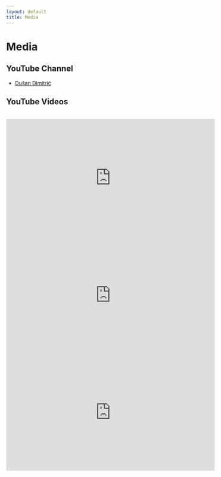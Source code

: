 ```yaml
---
layout: default
title: Media
---
```


# Media

## YouTube Channel

* [Dušan Dimitrić](https://www.youtube.com/channel/UCKqX92EEpKK40PXJTZ58ejw)

## YouTube Videos
<br>
<iframe width="560" height="315" src="https://www.youtube.com/embed/He72QpkYML4" frameborder="0" allow="accelerometer; autoplay; encrypted-media; gyroscope; picture-in-picture" allowfullscreen></iframe>

<iframe width="560" height="315" src="https://www.youtube.com/embed/videoseries?list=PLerYjO_NFR9wqeZFpSrbNq1P9JekvK5eG" frameborder="0" allow="accelerometer; autoplay; encrypted-media; gyroscope; picture-in-picture" allowfullscreen></iframe>

<iframe width="560" height="315" src="https://www.youtube.com/embed/Zua1hJLvjLo" frameborder="0" allow="accelerometer; autoplay; encrypted-media; gyroscope; picture-in-picture" allowfullscreen></iframe>
